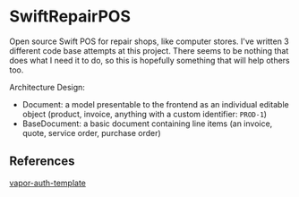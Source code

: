 # SwiftRepairPOS
Open source Swift POS for repair shops, like computer stores. 
I've written 3 different code base attempts at this project. There seems to be nothing that does what I need it to do, so this is hopefully something that will help others too.

Architecture Design:
- Document: a model presentable to the frontend as an individual editable object (product, invoice, anything with a custom identifier: `PROD-1`)
- BaseDocument: a basic document containing line items (an invoice, quote, service order, purchase order)

## References
[vapor-auth-template](https://github.com/madsodgaard/vapor-auth-template)

